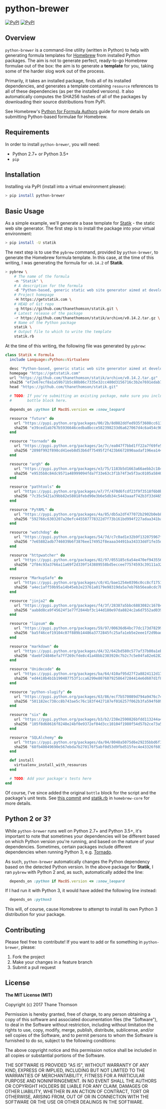 # python-brewer

[![PyPI](https://img.shields.io/pypi/v/python-brewer.svg)](https://pypi.python.org/pypi/python-brewer)
[![PyPI](https://img.shields.io/pypi/pyversions/python-brewer.svg)](https://pypi.python.org/pypi/python-brewer)

## Overview
`python-brewer` is a command-line utility (written in Python) to help with
generating formula templates for [Homebrew](http://brew.sh) from installed
Python packages. The aim is not to generate perfect, ready-to-go Homebrew
formulae out of the box: the aim is to generate a **template** for you, taking
some of the harder slog work out of the process.

Primarily, it takes an installed package, finds all of its installed
dependencies, and generates a template containing `resource` references to all
of these dependencies (as per the installed versions). It also
automatically computes the SHA256 hashes of all of the packages by
downloading their source distributions from PyPI.

See Homebrew's [Python for Formula Authors](https://github.com/Homebrew/brew/blob/master/docs/Python-for-Formula-Authors.md)
guide for more details on submitting Python-based formulae for Homebrew.

## Requirements
In order to install `python-brewer`, you will need:

* Python 2.7+ or Python 3.5+
* `pip`

## Installation
Installing via PyPI (install into a virtual environment please):

```bash
> pip install python-brewer
```

## Basic Usage
As a simple example, we'll generate a base template for
[Statik](https://getstatik.com) - the static web site generator.
The first step is to install the package into your virtual environment:

```bash
> pip install -U statik
```

The next step is to use the `pybrew` command, provided by
`python-brewer`, to generate the Homebrew formula template. In this
case, at the time of this writing, I was generating the formula for
`v0.14.2` of **Statik**.

```bash
> pybrew \
    # The name of the formula
    -n "Statik" \
    # A description for the formula
    -d "Python-based, generic static web site generator aimed at developers" \
    # Project homepage
    -H https://getstatik.com \
    # HEAD of Git repo
    -g https://github.com/thanethomson/statik.git \
    # Latest release of the package
    -r https://github.com/thanethomson/statik/archive/v0.14.2.tar.gz \
    # Name of the Python package
    statik \
    # Output file to which to write the template
    statik.rb
```

At the time of this writing, the following file was generated by
`pybrew`:

```ruby
class Statik < Formula
  include Language::Python::Virtualenv

  desc "Python-based, generic static web site generator aimed at developers"
  homepage "https://getstatik.com"
  url "https://github.com/thanethomson/statik/archive/v0.14.2.tar.gz"
  sha256 "ef2e67ecf8a1a59b71b5c88b86c7335e32cc480d3156716c3b2e7691edab7620"
  head "https://github.com/thanethomson/statik.git"

  # TODO: If you're submitting an existing package, make sure you include your
  #       bottle block here.

  depends_on :python if MacOS.version <= :snow_leopard

  resource "future" do
    url "https://pypi.python.org/packages/00/2b/8d082ddfed935f3608cc61140df6dcbf0edea1bc3ab52fb6c29ae3e81e85/future-0.16.0.tar.gz"
    sha256 "e39ced1ab767b5936646cedba8bcce582398233d6a627067d4c6a454c90cfedb"
  end

  resource "tornado" do
    url "https://pypi.python.org/packages/1e/7c/ea047f7bbd1ff22a7f69fe55e7561040e3e54d6f31da6267ef9748321f98/tornado-4.4.2.tar.gz"
    sha256 "2898f992f898cd41eeb8d53b6df75495f2f423b6672890aadaf196ea1448edcc"
  end

  resource "argh" do
    url "https://pypi.python.org/packages/e3/75/1183b5d1663a66aebb2c184e0398724b624cecd4f4b679cb6e25de97ed15/argh-0.26.2.tar.gz"
    sha256 "e9535b8c84dc9571a48999094fda7f33e63c3f1b74f3e5f3ac0105a58405bb65"
  end

  resource "pathtools" do
    url "https://pypi.python.org/packages/e7/7f/470d6fcdf23f9f3518f6b0b76be9df16dcc8630ad409947f8be2eb0ed13a/pathtools-0.1.2.tar.gz"
    sha256 "7c35c5421a39bb82e58018febd90e3b6e5db34c5443aaaf742b3f33d4655f1c0"
  end

  resource "PyYAML" do
    url "https://pypi.python.org/packages/4a/85/db5a2df477072b2902b0eb892feb37d88ac635d36245a72a6a69b23b383a/PyYAML-3.12.tar.gz"
    sha256 "592766c6303207a20efc445587778322d7f73b161bd994f227adaa341ba212ab"
  end

  resource "watchdog" do
    url "https://pypi.python.org/packages/54/7d/c7c0ad1e32b9f132075967fc353a244eb2b375a3d2f5b0ce612fd96e107e/watchdog-0.8.3.tar.gz"
    sha256 "7e65882adb7746039b6f3876ee174952f8eaaa34491ba34333ddf1fe35de4162"
  end

  resource "httpwatcher" do
    url "https://pypi.python.org/packages/02/97/055185c6a54e470ef943556b613bc56975e82da3f456bdd08f036cf7cae8/httpwatcher-0.4.0.tar.gz"
    sha256 "2f84c93a3766a11a69f2d339f143889558bd5eccee77574593c39111a3202645"
  end

  resource "MarkupSafe" do
    url "https://pypi.python.org/packages/c0/41/bae1254e0396c0cc8cf1751cb7d9afc90a602353695af5952530482c963f/MarkupSafe-0.23.tar.gz"
    sha256 "a4ec1aff59b95a14b45eb2e23761a0179e98319da5a7eb76b56ea8cdc7b871c3"
  end

  resource "jinja2" do
    url "https://pypi.python.org/packages/f4/3f/28387a5bbc6883082c16784c6135440b94f9d5938fb156ff579798e18eda/Jinja2-2.9.4.tar.gz"
    sha256 "aab8d8ca9f45624f1e77f2844bf3c144d180e97da8824c2a6d7552ad039b5442"
  end

  resource "lipsum" do
    url "https://pypi.python.org/packages/59/97/00636d64bc77dc173d782995de1b56dde39c70bb97112964452709b4d9aa/lipsum-0.1.2.tar.gz"
    sha256 "ba5f46cef19104c07f889b14486a3772845fc25afa1eb5e2eee1f2d9badcb8ab"
  end

  resource "markdown" do
    url "https://pypi.python.org/packages/d4/32/642bd580c577af37b00a1eb59b0eaa996f2d11dfe394f3dd0c7a8a2de81a/Markdown-2.6.7.tar.gz"
    sha256 "daebf24846efa7ff269cfde8c41a48bb2303920c7b2c7c5e04fa82e6282d05c0"
  end

  resource "Unidecode" do
    url "https://pypi.python.org/packages/ba/64/410af95d27f2a8824112d17ed41ea7ce6d2cbc8a4832c2e548d3408fad0a/Unidecode-0.04.20.tar.gz"
    sha256 "ed4418b4b1b190487753f1cca6299e8076079258647284414e6d607d1f8a00e0"
  end

  resource "python-slugify" do
    url "https://pypi.python.org/packages/63/86/ecf7b570089d794a9476c7411a06a329eb8e386f3407576640ccbe7a4698/python-slugify-1.2.1.tar.gz"
    sha256 "501182ec738cc8b743ae5c76c183f4427187ef016257f062b3fa594f60916e34"
  end

  resource "six" do
    url "https://pypi.python.org/packages/b3/b2/238e2590826bfdd113244a40d9d3eb26918bd798fc187e2360a8367068db/six-1.10.0.tar.gz"
    sha256 "105f8d68616f8248e24bf0e9372ef04d3cc10104f1980f54d57b2ce73a5ad56a"
  end

  resource "SQLAlchemy" do
    url "https://pypi.python.org/packages/da/04/8048a5075d6e29235bbd6f1ea092a38dbe2630c670e73d4aa923a4e5521c/SQLAlchemy-1.1.5.tar.gz"
    sha256 "68fb40049690e567ebda7b270176f5abf0d53d9fbd515fec4e43326f601119b6"
  end

  def install
    virtualenv_install_with_resources
  end

  # TODO: Add your package's tests here
end
```

Of course, I've since added the original `bottle` block for the
script and the package's unit tests. See
[this commit](https://github.com/thanethomson/homebrew-core/commit/b30f8a8f1aa55e15200e9862d90818ff4b8c1947)
and [statik.rb](https://github.com/Homebrew/homebrew-core/blob/master/Formula/statik.rb)
in `homebrew-core` for more details.

## Python 2 or 3?
While `python-brewer` runs well on Python 2.7+ and Python 3.5+, it's
important to note that sometimes your dependencies will be different
based on which Python version you're running, and based on the nature
of your dependencies. Sometimes, certain packages include different
dependencies when running Python 3, e.g.
[Tornado](https://github.com/tornadoweb/tornado/blob/master/setup.py).

As such, `python-brewer` automatically changes the Python dependency
based on the detected Python version. In the above package for
**Statik**, I ran `pybrew` with Python 2 and, as such, automatically
added the line:

```ruby
  depends_on :python if MacOS.version <= :snow_leopard
```

If I had run it with Python 3, it would have added the following
line instead:

```ruby
  depends_on :python3
```

This will, of course, cause Homebrew to attempt to install its own
Python 3 distribution for your package.

## Contributing
Please feel free to contribute! If you want to add or fix something in
`python-brewer`, please:

1. Fork the project
2. Make your changes in a feature branch
3. Submit a pull request

## License
**The MIT License (MIT)**

Copyright (c) 2017 Thane Thomson

Permission is hereby granted, free of charge, to any person obtaining a copy of
this software and associated documentation files (the "Software"), to deal in
the Software without restriction, including without limitation the rights to
use, copy, modify, merge, publish, distribute, sublicense, and/or sell copies
of the Software, and to permit persons to whom the Software is furnished to do
so, subject to the following conditions:

The above copyright notice and this permission notice shall be included in all
copies or substantial portions of the Software.

THE SOFTWARE IS PROVIDED "AS IS", WITHOUT WARRANTY OF ANY KIND, EXPRESS OR
IMPLIED, INCLUDING BUT NOT LIMITED TO THE WARRANTIES OF MERCHANTABILITY,
FITNESS FOR A PARTICULAR PURPOSE AND NONINFRINGEMENT. IN NO EVENT SHALL THE
AUTHORS OR COPYRIGHT HOLDERS BE LIABLE FOR ANY CLAIM, DAMAGES OR OTHER
LIABILITY, WHETHER IN AN ACTION OF CONTRACT, TORT OR OTHERWISE, ARISING FROM,
OUT OF OR IN CONNECTION WITH THE SOFTWARE OR THE USE OR OTHER DEALINGS IN THE
SOFTWARE.

